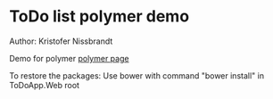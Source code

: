 ﻿ToDo list polymer demo
======================

Author: Kristofer Nissbrandt

Demo for polymer
[polymer page](http://www.polymer-project.org) 

To restore the packages: Use bower with command "bower install" in ToDoApp.Web root